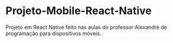 # Projeto-Mobile-React-Native
Projeto em React Native feito nas aulas do professor Alexandre de programação para dispositivos móveis.
